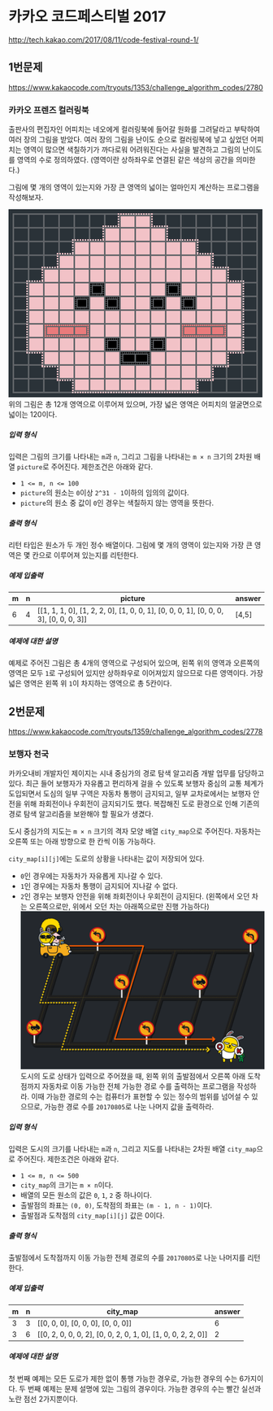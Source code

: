 # 카카오 코드페스티벌 2017
http://tech.kakao.com/2017/08/11/code-festival-round-1/

## 1번문제
https://www.kakaocode.com/tryouts/1353/challenge_algorithm_codes/2780
### 카카오 프렌즈 컬러링북
출판사의 편집자인 어피치는 네오에게 컬러링북에 들어갈 원화를 그려달라고 부탁하여 여러 장의 그림을 받았다. 여러 장의 그림을 난이도 순으로 컬러링북에 넣고 싶었던 어피치는 영역이 많으면 색칠하기가 까다로워 어려워진다는 사실을 발견하고 그림의 난이도를 영역의 수로 정의하였다. (영역이란 상하좌우로 연결된 같은 색상의 공간을 의미한다.)

그림에 몇 개의 영역이 있는지와 가장 큰 영역의 넓이는 얼마인지 계산하는 프로그램을 작성해보자.

![apeach](https://github.com/JinYoung-Shin/Algorithm-Challenge-2017/blob/master/hg/kakao_festival/img/apeach.png)    
위의 그림은 총 12개 영역으로 이루어져 있으며, 가장 넓은 영역은 어피치의 얼굴면으로 넓이는 120이다.

##### 입력 형식
입력은 그림의 크기를 나타내는 `m`과 `n`, 그리고 그림을 나타내는 `m × n` 크기의 2차원 배열 `picture`로 주어진다. 제한조건은 아래와 같다.
- `1 <= m, n <= 100`
- `picture`의 원소는 `0`이상 `2^31 - 1`이하의 임의의 값이다.
- `picture`의 원소 중 값이 `0`인 경우는 색칠하지 않는 영역을 뜻한다.

##### 출력 형식
리턴 타입은 원소가 두 개인 정수 배열이다. 그림에 몇 개의 영역이 있는지와 가장 큰 영역은 몇 칸으로 이루어져 있는지를 리턴한다.

##### 예제 입출력
|m|n|picture|answer|
|-|-|-------|------|
|6|4|[[1, 1, 1, 0], [1, 2, 2, 0], [1, 0, 0, 1], [0, 0, 0, 1], [0, 0, 0, 3], [0, 0, 0, 3]]|[4,5]|

##### 예제에 대한 설명
예제로 주어진 그림은 총 4개의 영역으로 구성되어 있으며, 왼쪽 위의 영역과 오른쪽의 영역은 모두 `1`로 구성되어 있지만 상하좌우로 이어져있지 않으므로 다른 영역이다. 가장 넓은 영역은 왼쪽 위 `1`이 차지하는 영역으로 총 5칸이다.

## 2번문제
https://www.kakaocode.com/tryouts/1359/challenge_algorithm_codes/2778
### 보행자 천국
카카오내비 개발자인 제이지는 시내 중심가의 경로 탐색 알고리즘 개발 업무를 담당하고 있다. 최근 들어 보행자가 자유롭고 편리하게 걸을 수 있도록 보행자 중심의 교통 체계가 도입되면서 도심의 일부 구역은 자동차 통행이 금지되고, 일부 교차로에서는 보행자 안전을 위해 좌회전이나 우회전이 금지되기도 했다. 복잡해진 도로 환경으로 인해 기존의 경로 탐색 알고리즘을 보완해야 할 필요가 생겼다.

도시 중심가의 지도는 `m × n` 크기의 격자 모양 배열 `city_map`으로 주어진다. 자동차는 오른쪽 또는 아래 방향으로 한 칸씩 이동 가능하다.

`city_map[i][j]`에는 도로의 상황을 나타내는 값이 저장되어 있다.

- `0`인 경우에는 자동차가 자유롭게 지나갈 수 있다.
- `1`인 경우에는 자동차 통행이 금지되어 지나갈 수 없다.
- `2`인 경우는 보행자 안전을 위해 좌회전이나 우회전이 금지된다. (왼쪽에서 오던 차는 오른쪽으로만, 위에서 오던 차는 아래쪽으로만 진행 가능하다)    
![oneway500](https://github.com/JinYoung-Shin/Algorithm-Challenge-2017/blob/master/hg/kakao_festival/img/oneway500.png)   
도시의 도로 상태가 입력으로 주어졌을 때, 왼쪽 위의 출발점에서 오른쪽 아래 도착점까지 자동차로 이동 가능한 전체 가능한 경로 수를 출력하는 프로그램을 작성하라. 이때 가능한 경로의 수는 컴퓨터가 표현할 수 있는 정수의 범위를 넘어설 수 있으므로, 가능한 경로 수를 `20170805`로 나눈 나머지 값을 출력하라.
##### 입력 형식
입력은 도시의 크기를 나타내는 `m`과 `n`, 그리고 지도를 나타내는 2차원 배열 `city_map`으로 주어진다. 제한조건은 아래와 같다.
- `1 <= m, n <= 500`
- `city_map`의 크기는 `m × n`이다.
- 배열의 모든 원소의 값은 `0`, `1`, `2` 중 하나이다.
- 출발점의 좌표는 `(0, 0)`, 도착점의 좌표는 `(m - 1, n - 1)`이다.
- 출발점과 도착점의 `city_map[i][j]` 값은 0이다.
##### 출력 형식
출발점에서 도착점까지 이동 가능한 전체 경로의 수를 `20170805`로 나눈 나머지를 리턴한다.
##### 예제 입출력
|m|n|city_map|answer|
|-|-|--------|------|
|3|3|[[0, 0, 0], [0, 0, 0], [0, 0, 0]]|6|
|3|6|[[0, 2, 0, 0, 0, 2], [0, 0, 2, 0, 1, 0], [1, 0, 0, 2, 2, 0]]|2|
##### 예제에 대한 설명
첫 번째 예제는 모든 도로가 제한 없이 통행 가능한 경우로, 가능한 경우의 수는 6가지이다.
두 번째 예제는 문제 설명에 있는 그림의 경우이다. 가능한 경우의 수는 빨간 실선과 노란 점선 2가지뿐이다.